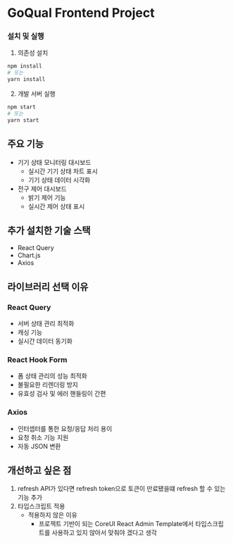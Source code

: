 # GoQual Frontend Project

### 설치 및 실행

1. 의존성 설치

```bash
npm install
# 또는
yarn install
```

2. 개발 서버 실행

```bash
npm start
# 또는
yarn start
```

## 주요 기능

- 기기 상태 모니터링 대시보드
  - 실시간 기기 상태 차트 표시
  - 기기 상태 데이터 시각화
- 전구 제어 대시보드
  - 밝기 제어 기능
  - 실시간 제어 상태 표시

## 추가 설치한 기술 스택

- React Query
- Chart.js
- Axios

## 라이브러리 선택 이유

### React Query

- 서버 상태 관리 최적화
- 캐싱 기능
- 실시간 데이터 동기화

### React Hook Form

- 폼 상태 관리의 성능 최적화
- 불필요한 리렌더링 방지
- 유효성 검사 및 에러 핸들링이 간편

### Axios

- 인터셉터를 통한 요청/응답 처리 용이
- 요청 취소 기능 지원
- 자동 JSON 변환

## 개선하고 싶은 점

1. refresh API가 있다면 refresh token으로 토큰이 만료됐을떄 refresh 할 수 있는 기능 추가
2. 타입스크립트 적용
   - 적용하지 않은 이유
     - 프로젝트 기반이 되는 CoreUI React Admin Template에서 타입스크립트를 사용하고 있지 않아서 맞춰야 겠다고 생각
